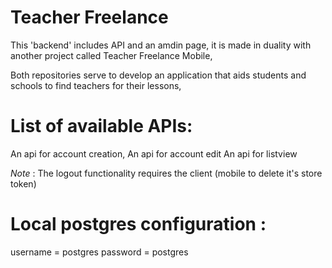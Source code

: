 # Teacher Freelance

This 'backend' includes API and an amdin page, it is made in duality with another project called Teacher Freelance Mobile,

Both repositories serve to develop an application that aids students and schools to find teachers for their lessons,


# List of available APIs: 
An api for account creation,
An api for account edit
An api for listview 

*Note* : The logout functionality requires the client (mobile to delete it's store token)


# Local postgres configuration : 
username = postgres
password = postgres